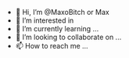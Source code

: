 - 👋 Hi, I’m @MaxoBitch or Max 
- 👀 I’m interested in 
- 🌱 I’m currently learning ...
- 💞️ I’m looking to collaborate on ...
- 📫 How to reach me ...

<!---
MaxoBitch/MaxoBitch is a ✨ special ✨ repository because its `README.md` (this file) appears on your GitHub profile.
You can click the Preview link to take a look at your changes.
--->
